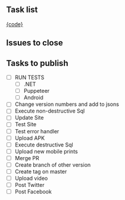 ## Task list

[{code}](https://github.com/darakeon/dfm/blob/master/docs/TASKS.md#{code})

## Issues to close

<!-- Put a list of issues that will be closed -->

## Tasks to publish

- [ ] RUN TESTS
  - [ ] .NET
  - [ ] Puppeteer
  - [ ] Android
- [ ] Change version numbers and add to jsons
- [ ] Execute non-destructive Sql
- [ ] Update Site
- [ ] Test Site
- [ ] Test error handler
- [ ] Upload APK
- [ ] Execute destructive Sql
- [ ] Upload new mobile prints
- [ ] Merge PR
- [ ] Create branch of other version
- [ ] Create tag on master
- [ ] Upload video
- [ ] Post Twitter
- [ ] Post Facebook
